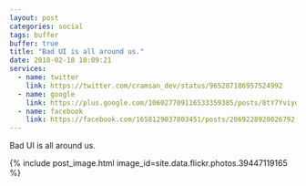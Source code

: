 ```yaml
---
layout: post
categories: social
tags: buffer
buffer: true
title: "Bad UI is all around us."
date: 2018-02-18 10:09:21
services: 
  - name: twitter
    link: https://twitter.com/cramsan_dev/status/965287186957524992
  - name: google
    link: https://plus.google.com/106027709116533359385/posts/8tY7YviyopG
  - name: facebook
    link: https://facebook.com/1658129037803451/posts/2069228920026792
---
```


Bad UI is all around us.

{% include post_image.html image_id=site.data.flickr.photos.39447119165 %}
